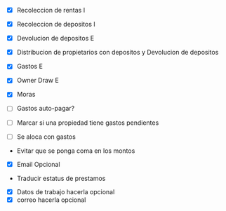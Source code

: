 - [x] Recoleccion de rentas I
- [x] Recoleccion de depositos I
- [x] Devolucion de depositos E
- [x] Distribucion de propietarios con depositos y Devolucion de depositos
- [x] Gastos E
- [x] Owner Draw E
- [x] Moras

- [ ] Gastos auto-pagar?
- [ ] Marcar si una propiedad tiene gastos pendientes
- [ ] Se aloca con gastos


- Evitar que se ponga coma en los montos
- [x] Email Opcional
- Traducir estatus de prestamos
- [x] Datos de trabajo hacerla opcional
- [x] correo hacerla opcional
